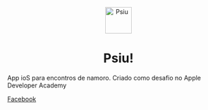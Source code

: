 <p align="center">
  <a href="http://psiu.launchrock.co/?fbclid=IwAR0xOd5cCDwpz8g56udaFl3GhbyMjqXmYzWnQR26De1wAtjXkjqw3BRZ_Qs">
    <img alt="Psiu" src="https://scontent.ffor15-1.fna.fbcdn.net/v/t1.0-9/10314742_324608434354940_4143132115392863357_n.png?_nc_cat=103&_nc_sid=85a577&_nc_eui2=AeHUGvknCqFhRNk5fWUawe1QuYZgo-qX9P25hmCj6pf0_fBcyQpkGIyicrC1pSLMNPk&_nc_ohc=mePSsg0CMnUAX9xNzhM&_nc_ht=scontent.ffor15-1.fna&oh=76debdb85df5a09ccc104587736122ba&oe=5F107FF2" width="60" />
  </a>
</p>
<h1 align="center">
  Psiu!
</h1>

App ioS para encontros de namoro. Criado como desafio no Apple Developer Academy

<a href="https://www.facebook.com/Psiu-324600321022418/">Facebook</a>

